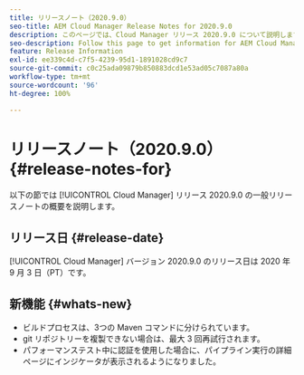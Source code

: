 ```yaml
---
title: リリースノート（2020.9.0）
seo-title: AEM Cloud Manager Release Notes for 2020.9.0
description: このページでは、Cloud Manager リリース 2020.9.0 について説明します。
seo-description: Follow this page to get information for AEM Cloud Manager Release 2020.9.0
feature: Release Information
exl-id: ee339c4d-c7f5-4239-95d1-1891028cd9c7
source-git-commit: c0c25ada09879b850883dcd1e53ad05c7087a80a
workflow-type: tm+mt
source-wordcount: '96'
ht-degree: 100%

---
```


# リリースノート（2020.9.0） {#release-notes-for}

以下の節では [!UICONTROL Cloud Manager] リリース 2020.9.0 の一般リリースノートの概要を説明します。

## リリース日 {#release-date}

[!UICONTROL Cloud Manager] バージョン 2020.9.0 のリリース日は 2020 年 9 月 3 日（PT）です。

## 新機能 {#whats-new}

* ビルドプロセスは、3つの Maven コマンドに分けられています。
* git リポジトリーを複製できない場合は、最大 3 回再試行されます。
* パフォーマンステスト中に認証を使用した場合に、パイプライン実行の詳細ページにインジケータが表示されるようになりました。
